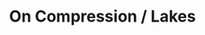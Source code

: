 ---
ee_id_thing: '4178'
site: '1'
type: '2'
inv_num: 2014-094
add_credit:
url: 2014-094-on-compression-lakes
title: On Compression / Lakes
year: '2014'
display_year: '2014'
medium: 1920x1080 H.264/MPEG-4 Part 10 looped digital file (from ​lossless ​Quicktime
  Animation master), media player, 70” flatscreen, armature, various cables
dims: 79 x 36 1/2 x 11 inches
pitch:
ps:
live_url:
youtube:
related_code:
imgs: oncompression-lakes-2014-094-full-still-1-database-team.jpg
subheading:
download:
commission:
related: "[43] [2007-007-on-c] 2007-007 On C"
layout: things-i-made
---